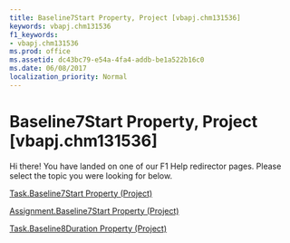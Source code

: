 ```yaml
---
title: Baseline7Start Property, Project [vbapj.chm131536]
keywords: vbapj.chm131536
f1_keywords:
- vbapj.chm131536
ms.prod: office
ms.assetid: dc43bc79-e54a-4fa4-addb-be1a522b16c0
ms.date: 06/08/2017
localization_priority: Normal
---
```



# Baseline7Start Property, Project [vbapj.chm131536]

Hi there! You have landed on one of our F1 Help redirector pages. Please select the topic you were looking for below.

[Task.Baseline7Start Property (Project)](http://msdn.microsoft.com/library/37d19d4c-089e-61a8-daa7-728dd3a6079c%28Office.15%29.aspx)

[Assignment.Baseline7Start Property (Project)](http://msdn.microsoft.com/library/82062a92-b922-0f71-f145-bac9161cdcd4%28Office.15%29.aspx)

[Task.Baseline8Duration Property (Project)](http://msdn.microsoft.com/library/e48e8617-01dd-1a61-390b-fbe1760df533%28Office.15%29.aspx)


